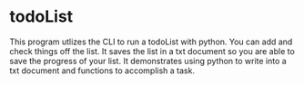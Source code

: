 # todoList
This program utlizes the CLI to run a todoList with python. You can add and check things off the list. It saves the list in a txt document so you are able to save the progress of your list. It demonstrates using python to write into a txt document and functions to accomplish a task.